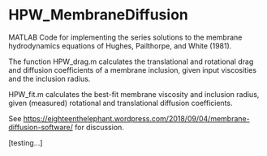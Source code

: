 # HPW_MembraneDiffusion

MATLAB Code for implementing the series solutions to the membrane hydrodynamics equations of Hughes, Pailthorpe, and White (1981). 

The function HPW_drag.m calculates the translational and rotational drag and diffusion coefficients of a membrane inclusion, given input viscosities and the inclusion radius.  

HPW_fit.m calculates the best-fit membrane viscosity and inclusion radius, given (measured) rotational and translational diffusion coefficients.

See https://eighteenthelephant.wordpress.com/2018/09/04/membrane-diffusion-software/ for discussion. 

[testing...]